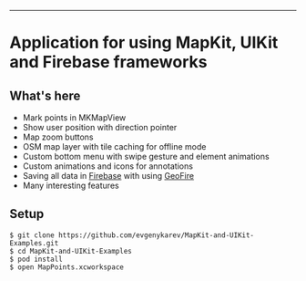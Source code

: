 ---

Application for using MapKit, UIKit and Firebase frameworks
==============

## What's here

* Mark points in MKMapView
* Show user position with direction pointer
* Map zoom buttons
* OSM map layer with tile caching for offline mode
* Custom bottom menu with swipe gesture and element animations
* Custom animations and icons for annotations
* Saving all data in [Firebase](https://www.firebase.com/) with using [GeoFire](https://github.com/firebase/geofire-objc)
* Many interesting features

## Setup

```
$ git clone https://github.com/evgenykarev/MapKit-and-UIKit-Examples.git
$ cd MapKit-and-UIKit-Examples
$ pod install
$ open MapPoints.xcworkspace
```
